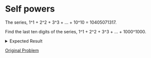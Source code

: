 # Self powers

The series, 1^1 + 2^2 + 3^3 + ... + 10^10 = 10405071317.

Find the last ten digits of the series, 1^1 + 2^2 + 3^3 + ... + 1000^1000.

<details> 
<summary>Expected Result</summary>
<pre>
9110846700
</pre>
</details>

[Original Problem](https://projecteuler.net/problem=48)
